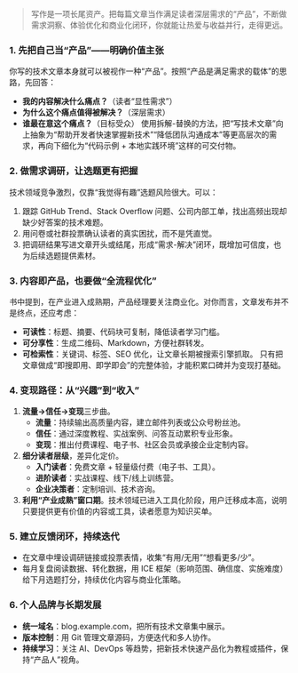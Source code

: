 > 写作是一项长尾资产。把每篇文章当作满足读者深层需求的“产品”，不断做需求洞察、体验优化和商业化闭环，你就能让热爱与收益并行，走得更远。

### 1. 先把自己当“产品”——明确价值主张

你写的技术文章本身就可以被视作一种“产品”。按照“产品是满足需求的载体”的思路，先回答：

- **我的内容解决什么痛点？**（读者“显性需求”）
- **为什么这个痛点值得被解决？**（深层需求）
- **谁最在意这个痛点？**（目标受众）
  使用拆解-替换的方法，把“写技术文章”向上抽象为“帮助开发者快速掌握新技术”“降低团队沟通成本”等更高层次的需求，再向下细化为“代码示例 + 本地实践环境”这样的可交付物。

### 2. 做需求调研，让选题更有把握

技术领域竞争激烈，仅靠“我觉得有趣”选题风险很大。可以：

1. 跟踪 GitHub Trend、Stack Overflow 问题、公司内部工单，找出高频出现却缺少好答案的技术难题。
2. 用问卷或社群投票确认读者的真实困扰，而不是凭直觉。
3. 把调研结果写进文章开头或结尾，形成“需求-解决”闭环，既增加可信度，也为后续选题提供素材。

### 3. 内容即产品，也要做“全流程优化”

书中提到，在产业进入成熟期，产品经理要关注商业化。对你而言，文章发布并不是终点，还应考虑：

- **可读性**：标题、摘要、代码块可复制，降低读者学习门槛。
- **可分享性**：生成二维码、Markdown，方便社群转发。
- **可检索性**：关键词、标签、SEO 优化，让文章长期被搜索引擎抓取。
  只有把文章做成“即搜即用、即学即会”的完整体验，才能积累口碑并为变现打基础。

### 4. 变现路径：从“兴趣”到“收入”

1. **流量→信任→变现**三步曲。
   - **流量**：持续输出高质量内容，建立邮件列表或公众号粉丝池。
   - **信任**：通过深度教程、实战案例、问答互动累积专业形象。
   - **变现**：推出付费课程、电子书、社区会员或承接企业定制内容。
2. **细分读者层级**，差异化定价。
   - **入门读者**：免费文章 + 轻量级付费（电子书、工具）。
   - **进阶读者**：实战课程、线下/线上训练营。
   - **企业决策者**：定制培训、技术咨询。
3. **利用“产业成熟”窗口期**。技术领域已进入工具化阶段，用户迁移成本高，说明只要提供更有价值的内容或工具，读者愿意为知识买单。

### 5. 建立反馈闭环，持续迭代

- 在文章中埋设调研链接或投票表情，收集“有用/无用”“想看更多/少”。
- 每月复盘阅读数据、转化数据，用 ICE 框架（影响范围、确信度、实施难度）给下月选题打分，持续优化内容与商业化策略。

### 6. 个人品牌与长期发展

- **统一域名**：blog.example.com，把所有技术文章集中展示。
- **版本控制**：用 Git 管理文章源码，方便迭代和多人协作。
- **持续学习**：关注 AI、DevOps 等趋势，把新技术快速产品化为教程或插件，保持“产品人”视角。